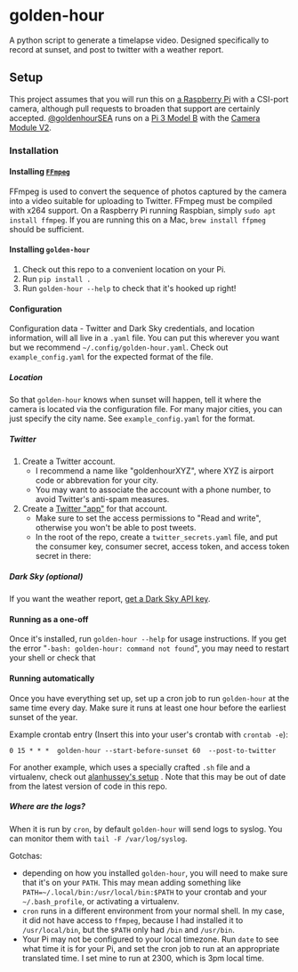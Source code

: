# golden-hour

A python script to generate a timelapse video. Designed specifically to record at sunset, and post to twitter with a weather report.

## Setup

This project assumes that you will run this on [a Raspberry Pi][pi] with a CSI-port camera, although pull requests to broaden that support are certainly accepted. [@goldenhourSEA][goldenhourSEA] runs on a [Pi 3 Model B][model-3] with the [Camera Module V2][camera].

[pi]: https://www.raspberrypi.org
[camera]: https://www.raspberrypi.org/products/camera-module-v2/
[goldenhourSEA]: https://twitter.com/goldenhourSEA
[model-3]: https://www.raspberrypi.org/products/raspberry-pi-3-model-b/

### Installation

#### Installing [`FFmpeg`][ffmpeg]

FFmpeg is used to convert the sequence of photos captured by the camera into a video suitable for uploading to Twitter. FFmpeg must be compiled with x264 support. On a Raspberry Pi running Raspbian, simply `sudo apt install ffmpeg`. If you are running this on a Mac, `brew install ffpmeg` should be sufficient.

[ffmpeg]: http://ffmpeg.org

#### Installing `golden-hour`

1. Check out this repo to a convenient location on your Pi.
2. Run `pip install .`
3. Run `golden-hour --help` to check that it's hooked up right!

#### Configuration

Configuration data - Twitter and Dark Sky credentials, and location information, will all live in a `.yaml` file.
You can put this wherever you want but we recommend `~/.config/golden-hour.yaml`. 
Check out `example_config.yaml` for the expected format of the file.

##### Location

So that `golden-hour` knows when sunset will happen, tell it where the camera is located via the configuration file. For many major cities, you can just specify the city name.
See `example_config.yaml` for the format.

##### Twitter

1. Create a Twitter account.
    - I recommend a name like "goldenhourXYZ", where XYZ is airport code or abbrevation for your city.
    - You may want to associate the account with a phone number, to avoid Twitter's anti-spam measures.
2. Create a [Twitter "app"][twitter-app] for that account.
    - Make sure to set the access permissions to "Read and write", otherwise you won't be able to post tweets.
    - In the root of the repo, create a `twitter_secrets.yaml` file, and put the consumer key, consumer secret, access token, and access token secret in there:

[twitter-app]: https://apps.twitter.com

##### Dark Sky *(optional)*

If you want the weather report, [get a Dark Sky API key][dark-sky-api].

[dark-sky-api]: https://darksky.net/dev

#### Running as a one-off

Once it's installed, run `golden-hour --help` for usage instructions.
If you get the error "`-bash: golden-hour: command not found`", you may need to restart your shell or check that 

#### Running automatically

Once you have everything set up, set up a cron job to run `golden-hour` at the same time every day. Make sure it runs at least one hour before the earliest sunset of the year.

Example crontab entry (Insert this into your user's crontab with `crontab -e`):
```cron
0 15 * * *  golden-hour --start-before-sunset 60  --post-to-twitter
```
For another example, which uses a specially crafted `.sh` file and a virtualenv, check out [alanhussey's setup](`https://gist.github.com/alanhussey/0f5ccbd1f28e1c7d2c851bff5c496889`) . Note that this may be out of date from the latest version of code in this repo.

##### Where are the logs?

When it is run by `cron`, by default `golden-hour` will send logs to syslog. You can monitor them with `tail -F /var/log/syslog`.

Gotchas:

- depending on how you installed `golden-hour`, you will need to make sure that it's on your `PATH`. This may mean adding something like `PATH=~/.local/bin:/usr/local/bin:$PATH` to your crontab and your `~/.bash_profile`, or activating a virtualenv.
- `cron` runs in a different environment from your normal shell. In my case, it did not have access to `ffmpeg`, because I had installed it to `/usr/local/bin`, but the `$PATH` only had `/bin` and `/usr/bin`.
- Your Pi may not be configured to your local timezone. Run `date` to see what time it is for your Pi, and set the cron job to run at an appropriate translated time. I set mine to run at 2300, which is 3pm local time.

